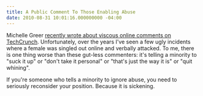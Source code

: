```yaml
---
title: A Public Comment To Those Enabling Abuse
date: 2010-08-31 10:01:16.000000000 -04:00
---
```

Michelle Greer [recently wrote about viscous online comments on TechCrunch](http://www.michellesblog.net/blogs/my-challenge-to-michael-arrington-techcrunch-hint-its-not-hard). Unfortunately, over the years I've seen a few ugly incidents where a female was singled out online and verbally attacked. To me, there is one thing worse than these gut-less commenters: it's telling a minority to "suck it up" or "don't take it personal" or "that's just the way it is" or "quit whining".

If you're someone who tells a minority to ignore abuse, you need to seriously reconsider your position. Because it is sickening.
